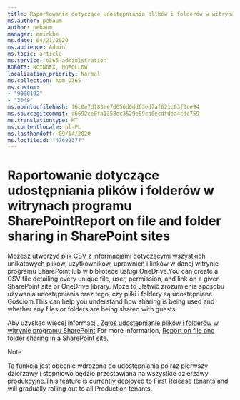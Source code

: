 ```yaml
---
title: Raportowanie dotyczące udostępniania plików i folderów w witrynach programu SharePoint
ms.author: pebaum
author: pebaum
manager: mnirkhe
ms.date: 04/21/2020
ms.audience: Admin
ms.topic: article
ms.service: o365-administration
ROBOTS: NOINDEX, NOFOLLOW
localization_priority: Normal
ms.collection: Adm_O365
ms.custom:
- "9000192"
- "3049"
ms.openlocfilehash: f6c0e7d183ee7d656d0dd63ed7af621c03f3ce94
ms.sourcegitcommit: c6692ce0fa1358ec3529e59ca0ecdfdea4cdc759
ms.translationtype: MT
ms.contentlocale: pl-PL
ms.lasthandoff: 09/14/2020
ms.locfileid: "47692377"
---
```

# <a name="report-on-file-and-folder-sharing-in-sharepoint-sites"></a><span data-ttu-id="10107-102">Raportowanie dotyczące udostępniania plików i folderów w witrynach programu SharePoint</span><span class="sxs-lookup"><span data-stu-id="10107-102">Report on file and folder sharing in SharePoint sites</span></span>

<span data-ttu-id="10107-103">Możesz utworzyć plik CSV z informacjami dotyczącymi wszystkich unikatowych plików, użytkowników, uprawnień i linków w danej witrynie programu SharePoint lub w bibliotece usługi OneDrive.</span><span class="sxs-lookup"><span data-stu-id="10107-103">You can create a CSV file detailing every unique file, user, permission, and link on a given SharePoint site or OneDrive library.</span></span> <span data-ttu-id="10107-104">Może to ułatwić zrozumienie sposobu używania udostępniania oraz tego, czy pliki i foldery są udostępniane Gościom.</span><span class="sxs-lookup"><span data-stu-id="10107-104">This can help you understand how sharing is being used and whether any files or folders are being shared with guests.</span></span>

<span data-ttu-id="10107-105">Aby uzyskać więcej informacji, [Zgłoś udostępnianie plików i folderów w witrynie programu SharePoint](https://docs.microsoft.com/sharepoint/sharing-reports).</span><span class="sxs-lookup"><span data-stu-id="10107-105">For more information, [Report on file and folder sharing in a SharePoint site](https://docs.microsoft.com/sharepoint/sharing-reports).</span></span>

> [!NOTE]
> <span data-ttu-id="10107-106">Ta funkcja jest obecnie wdrożona do udostępniania po raz pierwszy dzierżawy i stopniowo będzie przestawiana na wszystkie dzierżawy produkcyjne.</span><span class="sxs-lookup"><span data-stu-id="10107-106">This feature is currently deployed to First Release tenants and will gradually rolling out to all Production tenants.</span></span>